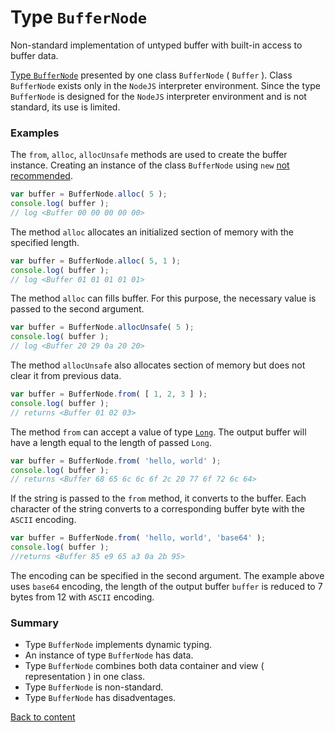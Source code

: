 # Type <code>BufferNode</code>

Non-standard implementation of untyped buffer with built-in access to buffer data.

[Type `BufferNode`](https://nodejs.org/dist/latest-v12.x/docs/api/buffer.html) presented by one class `BufferNode` ( `Buffer` ). Class `BufferNode` exists only in the `NodeJS` interpreter environment. Since the type `BufferNode` is designed for the `NodeJS` interpreter environment and is not standard, its use is limited.

### Examples

The `from`, `alloc`, `allocUnsafe` methods are used to create the buffer instance. Creating an instance of the class `BufferNode` using `new` [not recommended](https://nodejs.org/dist/latest-v12.x/docs/api/buffer.html).

```js
var buffer = BufferNode.alloc( 5 );
console.log( buffer );
// log <Buffer 00 00 00 00 00>
```
The method `alloc` allocates an initialized section of memory with the specified length.

```js
var buffer = BufferNode.alloc( 5, 1 );
console.log( buffer );
// log <Buffer 01 01 01 01 01>
```

The method `alloc` can fills buffer. For this purpose, the necessary value is passed to the second argument.

```js
var buffer = BufferNode.allocUnsafe( 5 );
console.log( buffer );
// log <Buffer 20 29 0a 20 20>
```

The method `allocUnsafe` also allocates section of memory but does not clear it from previous data.

```js
var buffer = BufferNode.from( [ 1, 2, 3 ] );
console.log( buffer );
// returns <Buffer 01 02 03>
```

The method `from` can accept a value of type [`Long`](TypeIndexed.md). The output buffer will have a length equal to the length of passed `Long`.

```js
var buffer = BufferNode.from( 'hello, world' );
console.log( buffer );
// returns <Buffer 68 65 6c 6c 6f 2c 20 77 6f 72 6c 64>
```

If the string is passed to the `from` method, it converts to the buffer. Each character of the string converts to a corresponding buffer byte with the `ASCII` encoding.

```js
var buffer = BufferNode.from( 'hello, world', 'base64' );
console.log( buffer );
//returns <Buffer 85 e9 65 a3 0a 2b 95>
```

The encoding can be specified in the second argument. The example above uses `base64` encoding, the length of the output buffer `buffer` is reduced to 7 bytes from 12 with `ASCII` encoding.

### Summary

- Type `BufferNode` implements dynamic typing.
- An instance of type `BufferNode` has data.
- Type `BufferNode` combines both data container and view ( representation ) in one class.
- Type `BufferNode` is non-standard.
- Type `BufferNode` has disadventages.

[Back to content](../README.md#Concepts)
